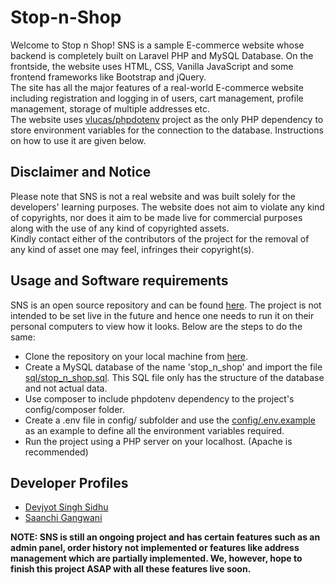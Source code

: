 # Stop-n-Shop
Welcome to Stop n Shop! SNS is a sample E-commerce website whose backend is completely built on Laravel PHP and MySQL Database. On the frontside, the website uses HTML, CSS, Vanilla JavaScript and some frontend frameworks like Bootstrap and jQuery.<br/>
The site has all the major features of a real-world E-commerce website including registration and logging in of users, cart management, profile management, storage of multiple addresses etc.<br/>
The website uses [vlucas/phpdotenv](https://github.com/vlucas/phpdotenv) project as the only PHP dependency to store environment variables for the connection to the database. Instructions on how to use it are given below.<br/>

## Disclaimer and Notice
Please note that SNS is not a real website and was built solely for the developers' learning purposes. The website does not aim to violate any kind of copyrights, nor does it aim to be made live for commercial purposes along with the use of any kind of copyrighted assets.<br/>
Kindly contact either of the contributors of the project for the removal of any kind of asset one may feel, infringes their copyright(s).<br/>

## Usage and Software requirements
SNS is an open source repository and can be found [here](https://github.com/saanchi-gangwani/Stop-n-Shop). The project is not intended to be set live in the future and hence one needs to run it on their personal computers to view how it looks. Below are the steps to do the same:
* Clone the repository on your local machine from [here](https://github.com/saanchi-gangwani/Stop-n-Shop).
* Create a MySQL database of the name 'stop_n_shop' and import the file [sql/stop_n_shop.sql](sql/stop_n_shop.sql). This SQL file only has the structure of the database and not actual data.
* Use composer to include phpdotenv dependency to the project's config/composer folder.
* Create a .env file in config/ subfolder and use the [config/.env.example](config/.env.example) as an example to define all the environment variables required.
* Run the project using a PHP server on your localhost. (Apache is recommended)<br/>

## Developer Profiles
* [Devjyot Singh Sidhu](https://github.com/devoghub)
* [Saanchi Gangwani](https://github.com/saanchi-gangwani)<br/>

**NOTE: SNS is still an ongoing project and has certain features such as an admin panel, order history not implemented or features like address management which are partially implemented. We, however, hope to finish this project ASAP with all these features live soon.**
